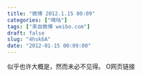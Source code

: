 ```yaml
---
title: "微博 2012.1.15 00:09"
categories: ["嘀咕"]
tags: ["来自微博 weibo.com"]
draft: false
slug: "4hsk6A"
date: "2012-01-15 00:09:00"
---
```


<p>似乎也许大概是，然而未必不见得。 O网页链接 ​​​​</p>
